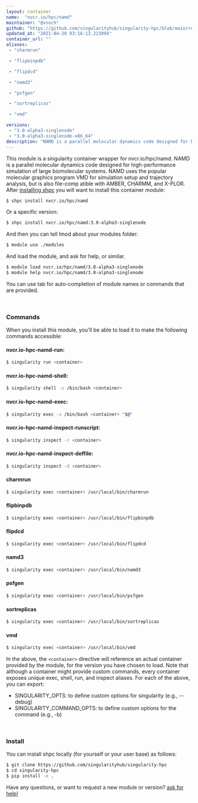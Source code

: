 ```yaml
---
layout: container
name:  "nvcr.io/hpc/namd"
maintainer: "@vsoch"
github: "https://github.com/singularityhub/singularity-hpc/blob/main/registry/nvcr.io/hpc/namd/container.yaml"
updated_at: "2021-04-20 03:16:13.223094"
container_url: ""
aliases:
 - "charmrun"

 - "flipbinpdb"

 - "flipdcd"

 - "namd3"

 - "psfgen"

 - "sortreplicas"

 - "vmd"

versions:
 - "3.0-alpha3-singlenode"
 - "3.0-alpha3-singlenode-x86_64"
description: "NAMD is a parallel molecular dynamics code designed for high-performance simulation of large biomolecular systems. NAMD uses the popular molecular graphics program VMD for simulation setup and trajectory analysis, but is also file-comp atible with AMBER, CHARMM, and X-PLOR."
---
```


This module is a singularity container wrapper for nvcr.io/hpc/namd.
NAMD is a parallel molecular dynamics code designed for high-performance simulation of large biomolecular systems. NAMD uses the popular molecular graphics program VMD for simulation setup and trajectory analysis, but is also file-comp atible with AMBER, CHARMM, and X-PLOR.
After [installing shpc](#install) you will want to install this container module:

```bash
$ shpc install nvcr.io/hpc/namd
```

Or a specific version:

```bash
$ shpc install nvcr.io/hpc/namd:3.0-alpha3-singlenode
```

And then you can tell lmod about your modules folder:

```bash
$ module use ./modules
```

And load the module, and ask for help, or similar.

```bash
$ module load nvcr.io/hpc/namd/3.0-alpha3-singlenode
$ module help nvcr.io/hpc/namd/3.0-alpha3-singlenode
```

You can use tab for auto-completion of module names or commands that are provided.

<br>

### Commands

When you install this module, you'll be able to load it to make the following commands accessible:

#### nvcr.io-hpc-namd-run:

```bash
$ singularity run <container>
```

#### nvcr.io-hpc-namd-shell:

```bash
$ singularity shell -s /bin/bash <container>
```

#### nvcr.io-hpc-namd-exec:

```bash
$ singularity exec -s /bin/bash <container> "$@"
```

#### nvcr.io-hpc-namd-inspect-runscript:

```bash
$ singularity inspect -r <container>
```

#### nvcr.io-hpc-namd-inspect-deffile:

```bash
$ singularity inspect -d <container>
```


#### charmrun
       
```bash
$ singularity exec <container> /usr/local/bin/charmrun
```


#### flipbinpdb
       
```bash
$ singularity exec <container> /usr/local/bin/flipbinpdb
```


#### flipdcd
       
```bash
$ singularity exec <container> /usr/local/bin/flipdcd
```


#### namd3
       
```bash
$ singularity exec <container> /usr/local/bin/namd3
```


#### psfgen
       
```bash
$ singularity exec <container> /usr/local/bin/psfgen
```


#### sortreplicas
       
```bash
$ singularity exec <container> /usr/local/bin/sortreplicas
```


#### vmd
       
```bash
$ singularity exec <container> /usr/local/bin/vmd
```



In the above, the `<container>` directive will reference an actual container provided
by the module, for the version you have chosen to load. Note that although a container
might provide custom commands, every container exposes unique exec, shell, run, and
inspect aliases. For each of the above, you can export:

 - SINGULARITY_OPTS: to define custom options for singularity (e.g., --debug)
 - SINGULARITY_COMMAND_OPTS: to define custom options for the command (e.g., -b)

<br>
  
### Install

You can install shpc locally (for yourself or your user base) as follows:

```bash
$ git clone https://github.com/singularityhub/singularity-hpc
$ cd singularity-hpc
$ pip install -e .
```

Have any questions, or want to request a new module or version? [ask for help!](https://github.com/singularityhub/singularity-hpc/issues)